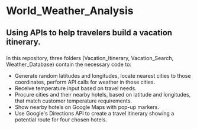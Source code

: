 # World_Weather_Analysis

## Using APIs to help travelers build a vacation itinerary.

###

In this repository, three folders (Vacation_Itinerary, Vacation_Search, Weather_Database) contain the necessary code to:

  * Generate random latitudes and longitudes, locate nearest cities to those coordinates, perform API calls for weather in those cities.
  * Receive temperature input based on travel needs.
  * Procure cities and their nearby hotels, based on latitude and longitudes, that match customer temperature requirements.
  * Show nearby hotels on Google Maps with pop-up markers.
  * Use Google's Directions API to create a travel itinerary showing a potential route for four chosen hotels.
